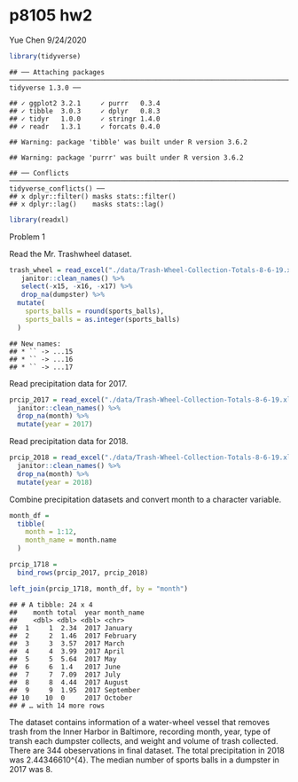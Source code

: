 p8105 hw2
================
Yue Chen
9/24/2020

``` r
library(tidyverse)
```

    ## ── Attaching packages ─────────────────────────────────────────────────────────────────────── tidyverse 1.3.0 ──

    ## ✓ ggplot2 3.2.1     ✓ purrr   0.3.4
    ## ✓ tibble  3.0.3     ✓ dplyr   0.8.3
    ## ✓ tidyr   1.0.0     ✓ stringr 1.4.0
    ## ✓ readr   1.3.1     ✓ forcats 0.4.0

    ## Warning: package 'tibble' was built under R version 3.6.2

    ## Warning: package 'purrr' was built under R version 3.6.2

    ## ── Conflicts ────────────────────────────────────────────────────────────────────────── tidyverse_conflicts() ──
    ## x dplyr::filter() masks stats::filter()
    ## x dplyr::lag()    masks stats::lag()

``` r
library(readxl)
```

Problem 1

Read the Mr. Trashwheel
dataset.

``` r
trash_wheel = read_excel("./data/Trash-Wheel-Collection-Totals-8-6-19.xlsx") %>%
   janitor::clean_names() %>%
   select(-x15, -x16, -x17) %>%
   drop_na(dumpster) %>%
  mutate(
    sports_balls = round(sports_balls),
    sports_balls = as.integer(sports_balls)
  )
```

    ## New names:
    ## * `` -> ...15
    ## * `` -> ...16
    ## * `` -> ...17

Read precipitation data for
2017.

``` r
prcip_2017 = read_excel("./data/Trash-Wheel-Collection-Totals-8-6-19.xlsx", sheet = 6, skip = 1) %>%
  janitor::clean_names() %>%
  drop_na(month) %>%
  mutate(year = 2017)
```

Read precipitation data for
2018.

``` r
prcip_2018 = read_excel("./data/Trash-Wheel-Collection-Totals-8-6-19.xlsx", sheet = 5, skip = 1) %>%
  janitor::clean_names() %>%
  drop_na(month) %>%
  mutate(year = 2018)
```

Combine precipitation datasets and convert month to a character
variable.

``` r
month_df = 
  tibble(
    month = 1:12,
    month_name = month.name
  )

prcip_1718 = 
  bind_rows(prcip_2017, prcip_2018)

left_join(prcip_1718, month_df, by = "month")
```

    ## # A tibble: 24 x 4
    ##    month total  year month_name
    ##    <dbl> <dbl> <dbl> <chr>     
    ##  1     1  2.34  2017 January   
    ##  2     2  1.46  2017 February  
    ##  3     3  3.57  2017 March     
    ##  4     4  3.99  2017 April     
    ##  5     5  5.64  2017 May       
    ##  6     6  1.4   2017 June      
    ##  7     7  7.09  2017 July      
    ##  8     8  4.44  2017 August    
    ##  9     9  1.95  2017 September 
    ## 10    10  0     2017 October   
    ## # … with 14 more rows

The dataset contains information of a water-wheel vessel that removes
trash from the Inner Harbor in Baltimore, recording month, year, type of
transh each dumpster collects, and weight and volume of trash collected.
There are 344 obeservations in final dataset. The total precipitation in
2018 was 2.44346610^{4}. The median number of sports balls in a dumpster
in 2017 was 8.
